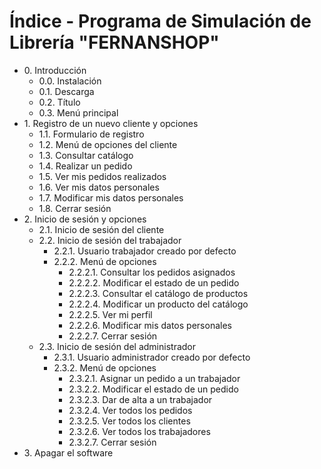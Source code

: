 <h1>Índice - Programa de Simulación de Librería "FERNANSHOP"</h1>
    <ul>
        <li>0. Introducción
            <ul>
                <li>0.0. Instalación</li>
                <li>0.1. Descarga</li>
                <li>0.2. Título</li>
                <li>0.3. Menú principal</li>
            </ul>
        </li>
        <li>1. Registro de un nuevo cliente y opciones
            <ul>
                <li>1.1. Formulario de registro</li>
                <li>1.2. Menú de opciones del cliente</li>
                <li>1.3. Consultar catálogo</li>
                <li>1.4. Realizar un pedido</li>
                <li>1.5. Ver mis pedidos realizados</li>
                <li>1.6. Ver mis datos personales</li>
                <li>1.7. Modificar mis datos personales</li>
                <li>1.8. Cerrar sesión</li>
            </ul>
        </li>
        <li>2. Inicio de sesión y opciones
            <ul>
                <li>2.1. Inicio de sesión del cliente</li>
                <li>2.2. Inicio de sesión del trabajador
                    <ul>
                        <li>2.2.1. Usuario trabajador creado por defecto</li>
                        <li>2.2.2. Menú de opciones
                            <ul>
                                <li>2.2.2.1. Consultar los pedidos asignados</li>
                                <li>2.2.2.2. Modificar el estado de un pedido</li>
                                <li>2.2.2.3. Consultar el catálogo de productos</li>
                                <li>2.2.2.4. Modificar un producto del catálogo</li>
                                <li>2.2.2.5. Ver mi perfil</li>
                                <li>2.2.2.6. Modificar mis datos personales</li>
                                <li>2.2.2.7. Cerrar sesión</li>
                            </ul>
                        </li>
                    </ul>
                </li>
                <li>2.3. Inicio de sesión del administrador
                    <ul>
                        <li>2.3.1. Usuario administrador creado por defecto</li>
                        <li>2.3.2. Menú de opciones
                            <ul>
                                <li>2.3.2.1. Asignar un pedido a un trabajador</li>
                                <li>2.3.2.2. Modificar el estado de un pedido</li>
                                <li>2.3.2.3. Dar de alta a un trabajador</li>
                                <li>2.3.2.4. Ver todos los pedidos</li>
                                <li>2.3.2.5. Ver todos los clientes</li>
                                <li>2.3.2.6. Ver todos los trabajadores</li>
                                <li>2.3.2.7. Cerrar sesión</li>
                            </ul>
                        </li>
                    </ul>
                </li>
            </ul>
        </li>
        <li>3. Apagar el software</li>
    </ul>